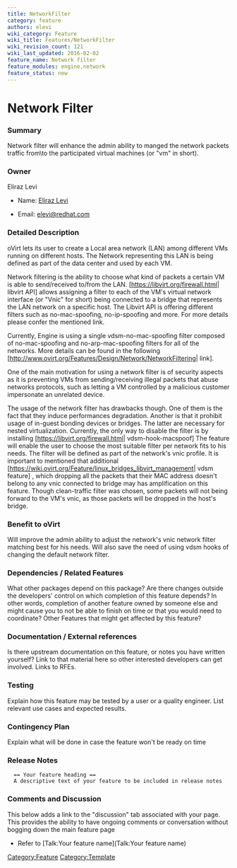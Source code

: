 ```yaml
---
title: NetworkFilter
category: feature
authors: elevi
wiki_category: Feature
wiki_title: Features/NetworkFilter
wiki_revision_count: 121
wiki_last_updated: 2016-02-02
feature_name: Network filter
feature_modules: engine,network
feature_status: new
---
```


# Network Filter

### Summary

Network filter will enhance the admin ability to manged the network packets traffic from\\to the participated virtual machines (or "vm" in short).

### Owner

Eliraz Levi

*   Name: [ Eliraz Levi](User:MyUser)

<!-- -->

*   Email: <elevi@redhat.com>

### Detailed Description

oVirt lets its user to create a Local area network (LAN) among different VMs running on different hosts. The Network representing this LAN is being defined as part of the data center and used by each VM.

Network filtering is the ability to choose what kind of packets a certain VM is able to send/received to/from the LAN. [<https://libvirt.org/firewall.html>| libvirt API] allows assigning a filter to each of the VM's virtual network interface (or "Vnic" for short) being connected to a bridge that represents the LAN network on a specific host. The Libvirt API is offering different filters such as no-mac-spoofing, no-ip-spoofing and more. For more details please confer the mentioned link.

Currently, Engine is using a single vdsm-no-mac-spoofing filter composed of no-mac-spoofing and no-arp-mac-spoofing filters for all of the networks. More details can be found in the following [<http://www.ovirt.org/Features/Design/Network/NetworkFiltering>| link].

One of the main motivation for using a network filter is of security aspects as it is preventing VMs from sending/receiving illegal packets that abuse networks protocols, such as letting a VM controlled by a malicious customer impersonate an unrelated device.

The usage of the network filter has drawbacks though. One of them is the fact that they induce performances degradation. Another is that it prohibit usage of in-guest bonding devices or bridges. The latter are necessary for nested virtualization. Currently, the only way to disable the filter is by installing [<https://libvirt.org/firewall.html>| vdsm-hook-macspoof] The feature will enable the user to choose the most suitable filter per network fits to his needs. The filter will be defined as part of the network's vnic profile.
It is important to mentioned that additional [<https://wiki.ovirt.org/Feature/linux_bridges_libvirt_management>| vdsm feature] , which dropping all the packets that their MAC address doesn't belong to any vnic connected to bridge may has amplification on this feature. Though clean-traffic filter was chosen, some packets will not being forward to the VM's vnic, as those packets will be dropped in the host's bridge.

### Benefit to oVirt

Will improve the admin ability to adjust the network's vnic network filter matching best for his needs.
Will also save the need of using vdsm hooks of changing the default network filter.

### Dependencies / Related Features

What other packages depend on this package? Are there changes outside the developers' control on which completion of this feature depends? In other words, completion of another feature owned by someone else and might cause you to not be able to finish on time or that you would need to coordinate? Other Features that might get affected by this feature?

### Documentation / External references

Is there upstream documentation on this feature, or notes you have written yourself? Link to that material here so other interested developers can get involved. Links to RFEs.

### Testing

Explain how this feature may be tested by a user or a quality engineer. List relevant use cases and expected results.

### Contingency Plan

Explain what will be done in case the feature won't be ready on time

### Release Notes

      == Your feature heading ==
      A descriptive text of your feature to be included in release notes

### Comments and Discussion

This below adds a link to the "discussion" tab associated with your page. This provides the ability to have ongoing comments or conversation without bogging down the main feature page

*   Refer to [Talk:Your feature name](Talk:Your feature name)

<Category:Feature> <Category:Template>
